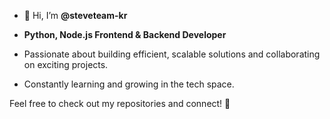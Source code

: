 - 👋 Hi, I’m **@steveteam-kr**

- **Python, Node.js Frontend & Backend Developer**

- Passionate about building efficient, scalable solutions and collaborating on exciting projects.  
- Constantly learning and growing in the tech space.  

Feel free to check out my repositories and connect! 🚀

<!---
steveteam-kr/steveteam-kr is a ✨ special ✨ repository because its `README.md` (this file) appears on your GitHub profile.
You can click the Preview link to take a look at your changes.
--->
